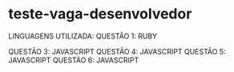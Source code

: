 # teste-vaga-desenvolvedor
LINGUAGENS UTILIZADA:
QUESTÃO 1: RUBY

QUESTÃO 3: JAVASCRIPT
QUESTÃO 4: JAVASCRIPT
QUESTÃO 5: JAVASCRIPT
QUESTÃO 6: JAVASCRIPT
